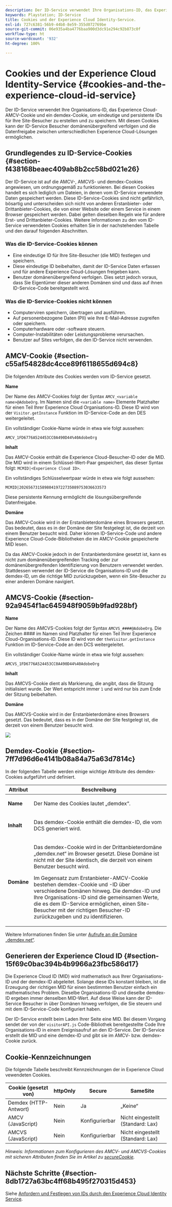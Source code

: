 ```yaml
---
description: Der ID-Service verwendet Ihre Organisations-ID, das Experience Cloud-AMCV-Cookie und ein demdex-Cookie, um eindeutige und persistente IDs für Ihre Site-Besucher zu erstellen und zu speichern. Mit diesen Cookies kann der ID-Service Besucher domänenübergreifend verfolgen und die Datenfreigabe zwischen unterschiedlichen Experience Cloud-Lösungen ermöglichen.
keywords: Playstation; ID-Service
title: Cookies und der Experience Cloud Identity-Service.
exl-id: 727c6381-56b9-44b8-8e59-355d072769be
source-git-commit: 06e935a4ba4776baa900d3dc91e294c92b873c0f
workflow-type: ht
source-wordcount: '932'
ht-degree: 100%

---
```


# Cookies und der Experience Cloud Identity-Service {#cookies-and-the-experience-cloud-id-service}

Der ID-Service verwendet Ihre Organisations-ID, das Experience Cloud-AMCV-Cookie und ein demdex-Cookie, um eindeutige und persistente IDs für Ihre Site-Besucher zu erstellen und zu speichern. Mit diesen Cookies kann der ID-Service Besucher domänenübergreifend verfolgen und die Datenfreigabe zwischen unterschiedlichen Experience Cloud-Lösungen ermöglichen.

## Grundlegendes zu ID-Service-Cookies {#section-f438168beaec409ab8b2cc58bd021e26}

Der ID-Service ist auf die AMCV-, AMCVS- und demdex-Cookies angewiesen, um ordnungsgemäß zu funktionieren. Bei diesen Cookies handelt es sich lediglich um Dateien, in denen vom ID-Service verwendete Daten gespeichert werden. Diese ID-Service-Cookies sind nicht gefährlich, bösartig und unterscheiden sich nicht von anderen Erstanbieter- oder Drittanbieter-Cookies, die von einer Website oder einem Service in einem Browser gespeichert werden. Dabei gelten dieselben Regeln wie für andere Erst- und Drittanbieter-Cookies. Weitere Informationen zu den vom ID-Service verwendeten Cookies erhalten Sie in der nachstehenden Tabelle und den darauf folgenden Abschnitten.

### Was die ID-Service-Cookies können

* Eine eindeutige ID für Ihre Site-Besucher (die MID) festlegen und speichern.
* Diese eindeutige ID beibehalten, damit der ID-Service Daten erfassen und für andere Experience Cloud-Lösungen freigeben kann.
* Benutzer domänenübergreifend verfolgen. Dies setzt jedoch voraus, dass Sie Eigentümer dieser anderen Domänen sind und dass auf ihnen ID-Service-Code bereitgestellt wird.

### Was die ID-Service-Cookies nicht können

* Computerviren speichern, übertragen und ausführen.
* Auf personenbezogene Daten (PII) wie Ihre E-Mail-Adresse zugreifen oder speichern.
* Computerhardware oder -software steuern.
* Computer-Instabilitäten oder Leistungsprobleme verursachen.
* Benutzer auf Sites verfolgen, die den ID-Service nicht verwenden.

## AMCV-Cookie {#section-c55af54828dc4cce89f6118655d694c8}

Die folgenden Attribute des Cookies werden vom ID-Service gesetzt.

**Name**

Der Name des AMCV-Cookies folgt der Syntax `AMCV_<variable name>@AdobeOrg`. Im Namen sind die `<variable name>` Elemente Platzhalter für einen Teil Ihrer Experience Cloud Organisations-ID. Diese ID wird von der `Visitor.getInstance` Funktion im ID-Service-Code an den DES weitergeleitet.

Ein vollständiger Cookie-Name würde in etwa wie folgt aussehen:

```
AMCV_1FD6776A524453CC0A490D44%40AdobeOrg
```

**Inhalt**

Das AMCV-Cookie enthält die Experience Cloud-Besucher-ID oder die MID. Die MID wird in einem Schlüssel-Wert-Paar gespeichert, das dieser Syntax folgt: `MCMID|<Experience Cloud ID>`.

Ein vollständiges Schlüsselwertpaar würde in etwa wie folgt aussehen:

```
MCMID|20265673158980419722735089753036633573
```

Diese persistente Kennung ermöglicht die lösungsübergreifende Datenfreigabe.

**Domäne**

Das AMCV-Cookie wird in der Erstanbieterdomäne eines Browsers gesetzt. Das bedeutet, dass es in der Domäne der Site festgelegt ist, die derzeit von einem Benutzer besucht wird. Daher können ID-Service-Code und andere Experience Cloud-Code-Bibliotheken die im AMCV-Cookie gespeicherte MID lesen.

Da das AMCV-Cookie jedoch in der Erstanbieterdomäne gesetzt ist, kann es nicht zum domänenübergreifenden Tracking oder zur domänenübergreifenden Identifizierung von Benutzern verwendet werden. Stattdessen verwendet der ID-Service die Organisations-ID und die demdex-ID, um die richtige MID zurückzugeben, wenn ein Site-Besucher zu einer anderen Domäne navigiert.

## AMCVS-Cookie {#section-92a9454f1ac645948f9059b9fad928bf}

**Name**

Der Name des AMCVS-Cookies folgt der Syntax `AMCVS_####@AdobeOrg`. Die Zeichen #### im Namen sind Platzhalter für einen Teil Ihrer Experience Cloud-Organisations-ID. Diese ID wird von der `theVisitor.getInstance` Funktion im ID-Service-Code an den DCS weitergeleitet.

Ein vollständiger Cookie-Name würde in etwa wie folgt aussehen:

```
AMCVS_1FD6776A524453CC0A490D44%40AdobeOrg
```

**Inhalt**

Das AMCVS-Cookie dient als Markierung, die angibt, dass die Sitzung initialisiert wurde. Der Wert entspricht immer `1` und wird nur bis zum Ende der Sitzung beibehalten.

**Domäne**

Das AMCVS-Cookie wird in der Erstanbieterdomäne eines Browsers gesetzt. Das bedeutet, dass es in der Domäne der Site festgelegt ist, die derzeit von einem Benutzer besucht wird.

![](assets/AMCVS-cookie.png)

## Demdex-Cookie {#section-7ff7d96d6e4141b08a84a75a63d7814c}

In der folgenden Tabelle werden einige wichtige Attribute des demdex-Cookies aufgeführt und definiert.

<table id="table_18E3CAF3550E4BB6A199736AACE39202"> 
 <thead> 
  <tr> 
   <th colname="col1" class="entry"> Attribut </th> 
   <th colname="col2" class="entry"> Beschreibung </th> 
  </tr> 
 </thead>
 <tbody> 
  <tr> 
   <td colname="col1"> <p> <b>Name</b> </p> </td> 
   <td colname="col2"> <p>Der Name des Cookies lautet „demdex“. </p> </td> 
  </tr> 
  <tr> 
   <td colname="col1"> <p> <b>Inhalt</b> </p> </td> 
   <td colname="col2"> <p>Das demdex-Cookie enthält die demdex-ID, die vom DCS generiert wird. </p> </td> 
  </tr> 
  <tr> 
   <td colname="col1"> <p> <b>Domäne</b> </p> </td> 
   <td colname="col2"> <p>Das demdex-Cookie wird in der Drittanbieterdomäne „demdex.net“ im Browser gesetzt. Diese Domäne ist nicht mit der Site identisch, die derzeit von einem Benutzer besucht wird. </p> <p>Im Gegensatz zum Erstanbieter-AMCV-Cookie bestehen demdex-Cookie und -ID über verschiedene Domänen hinweg. Die demdex-ID und Ihre Organisations-ID sind die gemeinsamen Werte, die es dem ID-Service ermöglichen, einen Site-Besucher mit der richtigen Besucher-ID zurückzugeben und zu identifizieren. </p> </td> 
  </tr> 
 </tbody> 
</table>

Weitere Informationen finden Sie unter [Aufrufe an die Domäne „demdex.net“](https://experienceleague.adobe.com/docs/audience-manager/user-guide/reference/demdex-calls.html?lang=de).

## Generieren der Experience Cloud ID {#section-15f69c0bac394b4b9966a23fbc586d17}

Die Experience Cloud ID (MID) wird mathematisch aus Ihrer Organisations-ID und der demdex-ID abgeleitet. Solange diese IDs konstant bleiben, ist die Erzeugung der richtigen MID für einen bestimmten Benutzer einfach ein mathematisches Problem. Dieselbe Organisations-ID und dieselbe demdex-ID ergeben immer denselben MID-Wert. Auf diese Weise kann der ID-Service Besucher in über Domänen hinweg verfolgen, die Sie steuern und mit dem ID-Service-Code konfiguriert haben.

Der ID-Service erstellt beim Laden Ihrer Seite eine MID. Bei diesem Vorgang sendet der von der `visitorAPI.js` Code-Bibliothek bereitgestellte Code Ihre Organisations-ID in einem Ereignisaufruf an den ID-Service. Der ID-Service erstellt die MID und eine demdex-ID und gibt sie im AMCV- bzw. demdex-Cookie zurück.

## Cookie-Kennzeichnungen

Die folgende Tabelle beschreibt Kennzeichnungen der in Experience Cloud vewendeten Cookies.

| Cookie (gesetzt von) | httpOnly | Secure | SameSite |
|--- |--- |--- |--- |
| Demdex (HTTP-Antwort) | Nein | Ja | „Keine“ |
| AMCV (JavaScript) | Nein | Konfigurierbar | Nicht eingestellt (Standard: Lax) |
| AMCVS (JavaScript) | Nein | Konfigurierbar | Nicht eingestellt (Standard: Lax) |

*Hinweis: Informationen zum Konfigurieren des AMCV- und AMCVS-Cookies mit sicheren Attributen finden Sie im Artikel zu [secureCookie](../library/function-vars/securecookie.md).*

## Nächste Schritte {#section-8db1727a63bc4ff68b495f270315d453}

Siehe [Anfordern und Festlegen von IDs durch den Experience Cloud Identity Service](../introduction/id-request.md#concept-2caacebb1d244402816760e9b8bcef6a).
